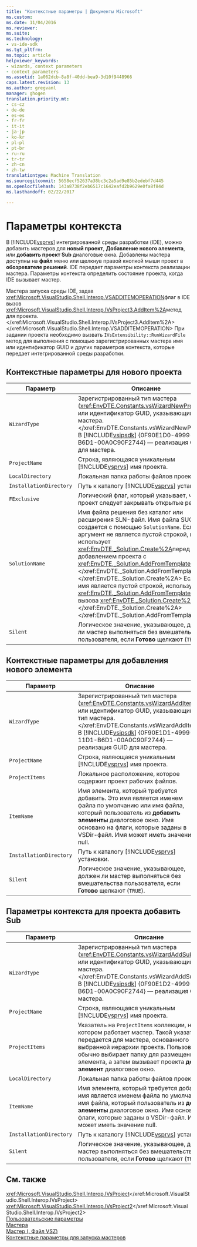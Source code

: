 ```yaml
---
title: "Контекстные параметры | Документы Microsoft"
ms.custom: 
ms.date: 11/04/2016
ms.reviewer: 
ms.suite: 
ms.technology:
- vs-ide-sdk
ms.tgt_pltfrm: 
ms.topic: article
helpviewer_keywords:
- wizards, context parameters
- context parameters
ms.assetid: 1a062dcb-8a8f-40dd-bea9-3d10f9448966
caps.latest.revision: 13
ms.author: gregvanl
manager: ghogen
translation.priority.mt:
- cs-cz
- de-de
- es-es
- fr-fr
- it-it
- ja-jp
- ko-kr
- pl-pl
- pt-br
- ru-ru
- tr-tr
- zh-cn
- zh-tw
translationtype: Machine Translation
ms.sourcegitcommit: 5658ecf52637a38bc3c2a5ad9e85b2edebf7d445
ms.openlocfilehash: 143a8738f2eb6517c1642eafd2b9629e0fa8f84d
ms.lasthandoff: 02/22/2017

---
```

# <a name="context-parameters"></a>Параметры контекста
В [!INCLUDE[vsprvs](../../code-quality/includes/vsprvs_md.md)] интегрированной среды разработки (IDE), можно добавить мастеров для **новый проект**, **Добавление нового элемента**, или **добавить проект Sub** диалоговые окна. Добавлены мастера доступны на **файл** меню или щелкнув правой кнопкой мыши проект в **обозревателе решений**. IDE передает параметры контекста реализации мастера. Параметры контекста определить состояние проекта, когда IDE вызывает мастер.  
  
 Мастера запуска среды IDE, задав <xref:Microsoft.VisualStudio.Shell.Interop.VSADDITEMOPERATION>флаг в IDE вызов <xref:Microsoft.VisualStudio.Shell.Interop.IVsProject3.AddItem%2A>метод для проекта.</xref:Microsoft.VisualStudio.Shell.Interop.IVsProject3.AddItem%2A> </xref:Microsoft.VisualStudio.Shell.Interop.VSADDITEMOPERATION> При задании проекта необходимо вызвать `IVsExtensibility::RunWizardFile` метод для выполнения с помощью зарегистрированных мастера имя или идентификатор GUID и других параметров контекста, которые передает интегрированной среды разработки.  
  
## <a name="context-parameters-for-new-project"></a>Контекстные параметры для нового проекта  
  
|Параметр|Описание|  
|---------------|-----------------|  
|`WizardType`|Зарегистрированный тип мастера (<xref:EnvDTE.Constants.vsWizardNewProject>) или идентификатор GUID, указывающий тип мастера.</xref:EnvDTE.Constants.vsWizardNewProject> В [!INCLUDE[vsipsdk](../../extensibility/includes/vsipsdk_md.md)] {0F90E1D0-4999-11D1-B6D1-00A0C90F2744} — реализация GUID для мастера.|  
|`ProjectName`|Строка, являющаяся уникальным [!INCLUDE[vsprvs](../../code-quality/includes/vsprvs_md.md)] имя проекта.|  
|`LocalDirectory`|Локальная папка работы файлов проекта.|  
|`InstallationDirectory`|Путь к каталогу [!INCLUDE[vsprvs](../../code-quality/includes/vsprvs_md.md)] установки.|  
|`FExclusive`|Логический флаг, который указывает, что проект следует закрывать открытые решения.|  
|`SolutionName`|Имя файла решения без каталог или расширения SLN-файл. Имя файла SUO также создается с помощью `SolutionName`. Если этот аргумент не является пустой строкой, мастер использует <xref:EnvDTE._Solution.Create%2A>перед добавлением проекта с <xref:EnvDTE._Solution.AddFromTemplate%2A>.</xref:EnvDTE._Solution.AddFromTemplate%2A> </xref:EnvDTE._Solution.Create%2A> Если это имя является пустой строкой, используйте <xref:EnvDTE._Solution.AddFromTemplate%2A>без вызова <xref:EnvDTE._Solution.Create%2A>.</xref:EnvDTE._Solution.Create%2A> </xref:EnvDTE._Solution.AddFromTemplate%2A>|  
|`Silent`|Логическое значение, указывающее, должен ли мастер выполняться без вмешательства пользователя, если **Готово** щелкают (`TRUE`).|  
  
## <a name="context-parameters-for-add-new-item"></a>Контекстные параметры для добавления нового элемента  
  
|Параметр|Описание|  
|---------------|-----------------|  
|`WizardType`|Зарегистрированный тип мастера (<xref:EnvDTE.Constants.vsWizardAddItem>) или идентификатор GUID, указывающий тип мастера.</xref:EnvDTE.Constants.vsWizardAddItem> В [!INCLUDE[vsipsdk](../../extensibility/includes/vsipsdk_md.md)] {0F90E1D1-4999-11D1-B6D1-00A0C90F2744} — реализация GUID для мастера.|  
|`ProjectName`|Строка, являющаяся уникальным [!INCLUDE[vsprvs](../../code-quality/includes/vsprvs_md.md)] имя проекта.|  
|`ProjectItems`|Локальное расположение, которое содержит проект рабочих файлов.|  
|`ItemName`|Имя элемента, который требуется добавить. Это имя является именем файла по умолчанию или имя файла, который пользователь из **добавить элементы** диалоговое окно. Имя основано на флаги, которые заданы в VSDir-файл. Имя может иметь значение null.|  
|`InstallationDirectory`|Путь к каталогу [!INCLUDE[vsprvs](../../code-quality/includes/vsprvs_md.md)] установки.|  
|`Silent`|Логическое значение, указывающее, должен ли мастер выполняться без вмешательства пользователя, если **Готово** щелкают (`TRUE`).|  
  
## <a name="context-parameters-for-add-sub-project"></a>Параметры контекста для проекта добавить Sub  
  
|Параметр|Описание|  
|---------------|-----------------|  
|`WizardType`|Зарегистрированный тип мастера (<xref:EnvDTE.Constants.vsWizardAddSubProject>) или идентификатор GUID, указывающий тип мастера.</xref:EnvDTE.Constants.vsWizardAddSubProject> В [!INCLUDE[vsipsdk](../../extensibility/includes/vsipsdk_md.md)] {0F90E1D2-4999-11D1-B6D1-00A0C90F2744} — реализация GUID для мастера.|  
|`ProjectName`|Строка, являющаяся уникальным [!INCLUDE[vsprvs](../../code-quality/includes/vsprvs_md.md)] имя проекта.|  
|`ProjectItems`|Указатель на `ProjectItems` коллекции, на котором работает мастер. Такой указатель передается для мастера, основанного на выбранной иерархии проекта. Пользователь обычно выбирает папку для размещения элемента, а затем вызывает проекта **добавить элемент** диалоговое окно.|  
|`LocalDirectory`|Локальная папка работы файлов проекта.|  
|`ItemName`|Имя элемента, который требуется добавить. Это имя является именем файла по умолчанию или имя файла, который пользователь из **добавить элементы** диалоговое окно. Имя основано на флаги, которые заданы в VSDir-файл. Имя может иметь значение null.|  
|`InstallationDirectory`|Путь к каталогу [!INCLUDE[vsprvs](../../code-quality/includes/vsprvs_md.md)] установки.|  
|`Silent`|Логическое значение, указывающее, должен ли мастер выполняться без вмешательства пользователя, если **Готово** щелкают (`TRUE`).|  
  
## <a name="see-also"></a>См. также  
 <xref:Microsoft.VisualStudio.Shell.Interop.IVsProject></xref:Microsoft.VisualStudio.Shell.Interop.IVsProject>   
 <xref:Microsoft.VisualStudio.Shell.Interop.IVsProject2></xref:Microsoft.VisualStudio.Shell.Interop.IVsProject2>   
 [Пользовательские параметры](../../extensibility/internals/custom-parameters.md)   
 [Мастера](../../extensibility/internals/wizards.md)   
 [Мастер (. Файл VSZ)](../../extensibility/internals/wizard-dot-vsz-file.md)   
 [Контекстные параметры для запуска мастеров](http://msdn.microsoft.com/Library/051a10f4-9e45-4604-b344-123044f33a24)
